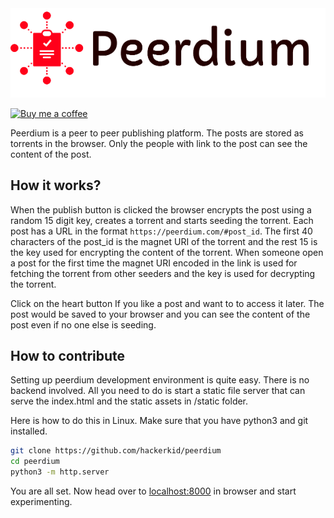 <img src="static/images/peerdium2.png">

[![Buy me a coffee](https://www.buymeacoffee.com/assets/img/custom_images/orange_img.png)](https://www.buymeacoffee.com/hackerkid)

Peerdium is a peer to peer publishing platform. The posts are stored as torrents
in the browser. Only the people with link to the post can see the content of the
post.

## How it works?

When the publish button is clicked the browser encrypts the post using a random 15 digit key, creates a torrent and starts seeding the torrent.  Each post has a URL in the format `https://peerdium.com/#post_id`. The first 40 characters of the post_id is the magnet URI of the torrent and the rest 15 is the key used for encrypting the content of the torrent. When someone open a post for the first time the magnet URI encoded in the link is used for fetching the torrent from other seeders and the key is used for decrypting the torrent.

Click on the heart button If you like a post and want to to access it later. The post would be saved to your browser and you can see the content of the post even if no one else is seeding.

## How to contribute
Setting up peerdium development environment is quite easy. There is no backend involved. All you need to do is start a static file server that can serve the index.html and the static assets in /static folder.

Here is how to do this in Linux. Make sure that you have python3 and git installed.

```bash
git clone https://github.com/hackerkid/peerdium
cd peerdium
python3 -m http.server
```

You are all set. Now head over to [localhost:8000](http://localhost:8000) in browser and start experimenting.
